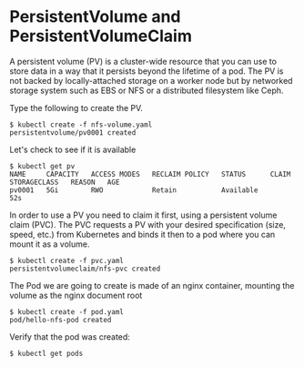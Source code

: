 # PersistentVolume and PersistentVolumeClaim

A persistent volume (PV) is a cluster-wide resource that you can use to store data in a way that it persists beyond the lifetime of a pod. The PV is not backed by locally-attached storage on a worker node but by networked storage system such as EBS or NFS or a distributed filesystem like Ceph.

Type the following to create the PV.

```
$ kubectl create -f nfs-volume.yaml
persistentvolume/pv0001 created
```

Let's check to see if it is available

```
$ kubectl get pv
NAME     CAPACITY   ACCESS MODES   RECLAIM POLICY   STATUS      CLAIM   STORAGECLASS   REASON   AGE
pv0001   5Gi        RWO            Retain           Available                                   52s
```

In order to use a PV you need to claim it first, using a persistent volume claim (PVC). The PVC requests a PV with your desired specification (size, speed, etc.) from Kubernetes and binds it then to a pod where you can mount it as a volume. 


```
$ kubectl create -f pvc.yaml
persistentvolumeclaim/nfs-pvc created
```

The Pod we are going to create is made of an nginx container, mounting the volume as the nginx document root

```
$ kubectl create -f pod.yaml
pod/hello-nfs-pod created
```

Verify that the pod was created:

```
$ kubectl get pods
```